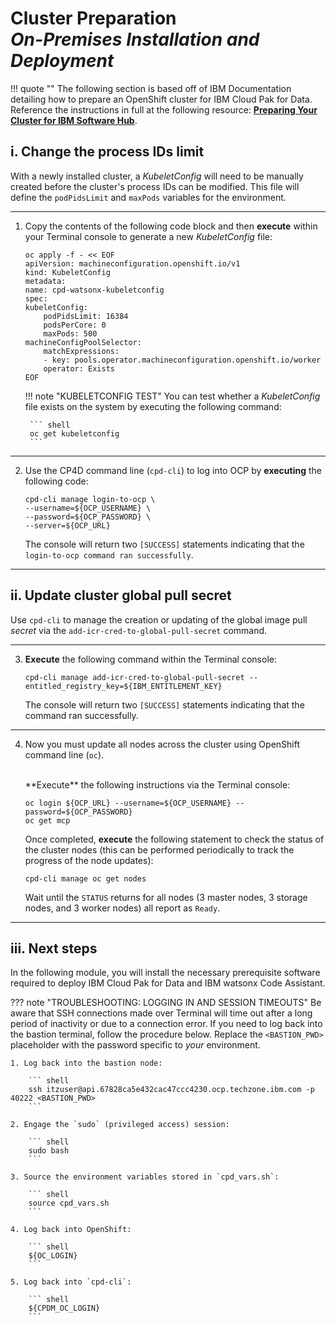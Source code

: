 # **Cluster Preparation**</br>*On-Premises Installation and Deployment*

!!! quote ""
    The following section is based off of IBM Documentation detailing how to prepare an OpenShift cluster for IBM Cloud Pak for Data. Reference the instructions in full at the following resource: <a href="https://www.ibm.com/docs/en/software-hub/5.1.x?topic=installing-preparing-your-cluster" target="_blank">**Preparing Your Cluster for IBM Software Hub**</a>.

## **i. Change the process IDs limit**

With a newly installed cluster, a *KubeletConfig* will need to be manually created before the cluster's process IDs can be modified. This file will define the `podPidsLimit` and `maxPods` variables for the environment.

---

1. Copy the contents of the following code block and then **execute** within your Terminal console to generate a new *KubeletConfig* file:

    ``` shell
    oc apply -f - << EOF
    apiVersion: machineconfiguration.openshift.io/v1
    kind: KubeletConfig
    metadata:
    name: cpd-watsonx-kubeletconfig
    spec:
    kubeletConfig:
        podPidsLimit: 16384
        podsPerCore: 0
        maxPods: 500
    machineConfigPoolSelector:
        matchExpressions:
        - key: pools.operator.machineconfiguration.openshift.io/worker
        operator: Exists
    EOF
    ```

    !!! note "KUBELETCONFIG TEST"
        You can test whether a *KubeletConfig* file exists on the system by executing the following command:

        ``` shell
        oc get kubeletconfig
        ```

---

2. Use the CP4D command line (`cpd-cli`) to log into OCP by **executing** the following code:

    ``` shell
    cpd-cli manage login-to-ocp \
    --username=${OCP_USERNAME} \
    --password=${OCP_PASSWORD} \
    --server=${OCP_URL}
    ```

    The console will return two `[SUCCESS]` statements indicating that the `login-to-ocp command ran successfully`.

---

## **ii. Update cluster global pull secret**

Use `cpd-cli` to manage the creation or updating of the global image pull *secret* via the `add-icr-cred-to-global-pull-secret` command.

---

3. **Execute** the following command within the Terminal console:

    ``` shell
    cpd-cli manage add-icr-cred-to-global-pull-secret --entitled_registry_key=${IBM_ENTITLEMENT_KEY} 
    ```

    The console will return two `[SUCCESS]` statements indicating that the command ran successfully.

---

4. Now you must update all nodes across the cluster using OpenShift command line (`oc`).

    </br>
    **Execute** the following instructions via the Terminal console:

    ``` shell
    oc login ${OCP_URL} --username=${OCP_USERNAME} --password=${OCP_PASSWORD}
    oc get mcp
    ```

    Once completed, **execute** the following statement to check the status of the cluster nodes (this can be performed periodically to track the progress of the node updates):

    ``` shell
    cpd-cli manage oc get nodes
    ```

    Wait until the `STATUS` returns for all nodes (3 master nodes, 3 storage nodes, and 3 worker nodes) all report as `Ready`.

---

## **iii. Next steps**

In the following module, you will install the necessary prerequisite software required to deploy IBM Cloud Pak for Data and IBM watsonx Code Assistant.

??? note "TROUBLESHOOTING: LOGGING IN AND SESSION TIMEOUTS"
    Be aware that SSH connections made over Terminal will time out after a long period of inactivity or due to a connection error. If you need to log back into the bastion terminal, follow the procedure below. Replace the `<BASTION_PWD>` placeholder with the password specific to *your* environment.

    1. Log back into the bastion node:

        ``` shell
        ssh itzuser@api.67828ca5e432cac47ccc4230.ocp.techzone.ibm.com -p 40222 <BASTION_PWD>
        ```
    
    2. Engage the `sudo` (privileged access) session:

        ``` shell
        sudo bash
        ```

    3. Source the environment variables stored in `cpd_vars.sh`:

        ``` shell
        source cpd_vars.sh
        ```

    4. Log back into OpenShift:

        ``` shell
        ${OC_LOGIN}
        ```

    5. Log back into `cpd-cli`:

        ``` shell
        ${CPDM_OC_LOGIN}
        ```